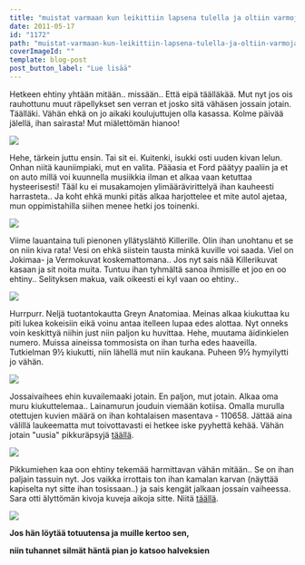 ```yaml
---
title: "muistat varmaan kun leikittiin lapsena tulella ja oltiin varmoja kaikesta"
date: 2011-05-17
id: "1172"
path: "muistat-varmaan-kun-leikittiin-lapsena-tulella-ja-oltiin-varmoja-kaikesta"
coverImageId: ""
template: blog-post
post_button_label: "Lue lisää"
---
```


Hetkeen ehtiny yhtään mitään.. missään.. Että eipä täälläkää. Mut nyt jos ois rauhottunu muut räpellykset sen verran et josko sitä vähäsen jossain jotain. Täälläki. Vähän ehkä on jo aikaki koulujuttujen olla kasassa. Kolme päivää jälellä, ihan sairasta! Mut miälettömän hianoo!

[![](/images/nimet%25C3%25B6n31.jpg)](http://4.bp.blogspot.com/-uRDSNM3o9WI/TdJ9wAak9vI/AAAAAAAAAFs/OiLhK5kB_ZA/s1600/nimet%25C3%25B6n31.jpg)

Hehe, tärkein juttu ensin. Tai sit ei. Kuitenki, isukki osti uuden kivan lelun. Onhan niitä kauniimpiaki, mut en valita. Pääasia et Ford päätyy paaliin ja et on auto millä voi kuunnella musiikkia ilman et alkaa vaan ketuttaa hysteerisesti! Tääl ku ei musakamojen ylimäärävirittelyä ihan kauheesti harrasteta.. Ja koht ehkä munki pitäs alkaa harjottelee et mite autol ajetaa, mun oppimistahilla siihen menee hetki jos toinenki.

[![](/images/nimet%25C3%25B6n32.jpg)](http://2.bp.blogspot.com/-E4C5NArPNQc/TdJ9xE0AVWI/AAAAAAAAAFw/hZHBhNVHO8g/s1600/nimet%25C3%25B6n32.jpg)

Viime lauantaina tuli pienonen yllätyslähtö Killerille. Olin ihan unohtanu et se on niin kiva rata! Vesi on ehkä siistein tausta minkä kuville voi saada. Viel on Jokimaa- ja Vermokuvat koskemattomana.. Jos nyt sais nää Killerikuvat kasaan ja sit noita muita. Tuntuu ihan tyhmältä sanoa ihmisille et joo en oo ehtiny.. Selityksen makua, vaik oikeesti ei kyl vaan oo ehtiny..

[![](/images/nimet%25C3%25B6n34.jpg)](http://3.bp.blogspot.com/-yEOjfd58VDM/TdJ9zFoIudI/AAAAAAAAAF4/lERMwUw3kn4/s1600/nimet%25C3%25B6n34.jpg)

Hurrpurr. Neljä tuotantokautta Greyn Anatomiaa. Meinas alkaa kiukuttaa ku piti lukea kokeisiin eikä voinu antaa itelleen lupaa edes alottaa. Nyt onneks voin keskittyä niihin just niin paljon ku huvittaa. Hehe, muutama äidinkielen numero. Muissa aineissa tommosista on ihan turha edes haaveilla. Tutkielman 9½ kiukutti, niin lähellä mut niin kaukana. Puheen 9½ hymyilytti jo vähän.

[![](/images/nimet%25C3%25B6n35.jpg)](http://3.bp.blogspot.com/-04bzFU6o40Y/TdJ90O7zmLI/AAAAAAAAAF8/xdyouEmmJs8/s1600/nimet%25C3%25B6n35.jpg)

Jossaivaihees ehin kuvailemaaki jotain. En paljon, mut jotain. Alkaa oma muru kiukuttelemaa.. Lainamurun jouduin viemään kotiisa. Omalla murulla otettujen kuvien määrä on ihan kohtalaisen masentava - 110658. Jättää aina välillä laukeematta mut toivottavasti ei hetkee iske pyyhettä kehää. Vähän jotain "uusia" pikkuräpsyjä [täällä](http://maisaw.otukset.fi/kuvat/2011/Tallit+ja+hevoset/Anniinan+talli/2.5.2011/).

[![](/images/nimet%25C3%25B6n33.jpg)](http://1.bp.blogspot.com/-cveDzQo_57M/TdJ9yPb8fnI/AAAAAAAAAF0/rSrEnApucF0/s1600/nimet%25C3%25B6n33.jpg)

Pikkumiehen kaa oon ehtiny tekemää harmittavan vähän mitään.. Se on ihan paljain tassuin nyt. Jos vaikka irrottais ton ihan kamalan karvan (näyttää kapiselta nyt sitte ihan tosissaan..) ja sais kengät jalkaan jossain vaiheessa. Sara otti älyttömän kivoja kuveja aikoja sitte. Niitä [täällä](http://maisaw.otukset.fi/kuvat/2011/Tallit+ja+hevoset/Dedicated+Kemp/27.4.2011/).

[![](/images/nimet%25C3%25B6n36.jpg)](http://3.bp.blogspot.com/-WM1BRrPhgtE/TdJ9t2E9vyI/AAAAAAAAAFo/HyH7o1has7c/s1600/nimet%25C3%25B6n36.jpg)

**Jos hän löytää totuutensa ja muille kertoo sen,**

**niin tuhannet silmät häntä pian jo katsoo halveksien**
